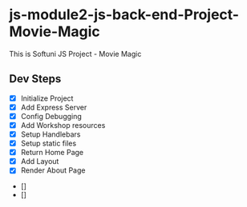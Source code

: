 # js-module2-js-back-end-Project-Movie-Magic
This is Softuni JS Project - Movie Magic

## Dev Steps

- [X] Initialize Project
- [X] Add Express Server
- [X] Config Debugging
- [X] Add Workshop resources
- [X] Setup Handlebars
- [X] Setup static files
- [X] Return Home Page
- [X] Add Layout
- [X] Render About Page
- [] 
- [] 



